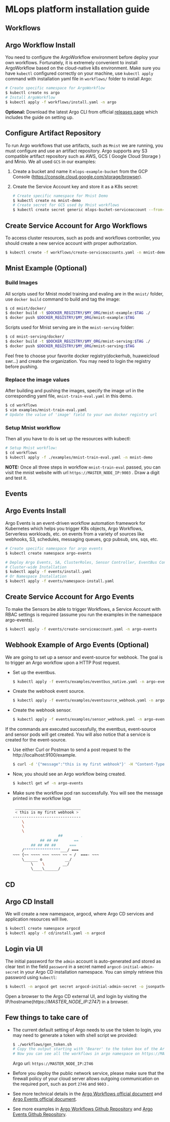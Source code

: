 # MLops platform installation guide


## **Workflows**
## Argo Workflow Install
You need to configure the ArgoWorkflow environment before deploy your own workflows. Fortunately, it is extremely convenient to install ArgoWorkflow based on the cloud-native k8s environment. Make sure you have `kubectl` configured correctly on your machine, use `kubectl apply` command with installation yaml file in `workflows/` folder to install Argo:

```bash
# Create specific namespace for ArgoWorkflow
$ kubectl create ns argo
# Install ArgoWorkflow
$ kubectl apply -f workflows/install.yaml -n argo
```

**Optional:** Download the latest Argo CLI from official [releases page](https://github.com/argoproj/argo-workflows/releases/latest) which includes the guide on setting up.

## Configure Artifact Repository
To run Argo workflows that use artifacts, such as `Mnist` we are running, you must configure and use an artifact repository. Argo supports any S3 compatible artifact repository such as AWS, GCS ( Google Cloud Storage ) and Minio. We all used `GCS` in our examples:
1. Create a bucket and name it `mlops-example-bucket` from the GCP Console (https://console.cloud.google.com/storage/browser).  

2.  Create the Service Account key and store it as a K8s secret:
    ```bash
    # Create specific namespace for Mnist Demo
    $ kubectl create ns mnist-demo
    # Create secret for GCS used by Mnist workflows
    $ kubectl create secret generic mlops-bucket-serviceaccount --from-file=serviceAccountKey=<YOUR-SERVICE-ACCOUNT-KEY-file> -n mnist-demo
    ```

## Create Service Account for Argo Workflows
To access cluster resources, such as pods and workflows contronller, you should create a new service account with proper authorization.

```bash
$ kubectl create -f workflows/create-serviceaccounts.yaml -n mnist-demo
```

## Mnist Example (Optional)

### **Build Images**
All scripts used for Mnist model training and evaling are in the `mnist/` folder, use `docker build` command to build and tag the image:

```bash
$ cd mnist/docker/
$ docker build -t $DOCKER_REGISTRY/$MY_ORG/mnist-example:$TAG ./
$ docker push $DOCKER_REGISTRY/$MY_ORG/mnist-example:$TAG
```

Scripts used for Mnist serving are in the `mnist-serving` folder:
```bash
$ cd mnist-serving/docker/
$ docker build -t $DOCKER_REGISTRY/$MY_ORG/mnist-serving:$TAG ./
$ docker push $DOCKER_REGISTRY/$MY_ORG/mnist-serving:$TAG
```

Feel free to choose your favorite docker registry(dockerhub, huaweicloud swr...) and create the organization. You may need to login the registry before pushing.


### **Replace the image values**
After building and pushing the images, specify the image url in the corresponding yaml file, `mnist-train-eval.yaml` in this demo.

```bash 
$ cd workflows
$ vim examples/mnist-train-eval.yaml
# Update the value of 'image' field to your own docker registry url
```

### **Setup Mnist workflow**
Then all you have to do is set up the resources with kubectl:
```bash
# Setup Mnist workflow:
$ cd workflows
$ kubectl apply -f ./examples/mnist-train-eval.yaml -n mnist-demo
```
**NOTE:** Once all three steps in workflow `mnist-train-eval` passed, you can visit the mnist website with url `https://MASTER_NODE_IP:9003` . Draw a digit and test it.

## **Events**
## Argo Events Install
Argo Events is an event-driven workflow automation framework for Kubernetes which helps you trigger K8s objects, Argo Workflows, Serverless workloads, etc. on events from a variety of sources like webhooks, S3, schedules, messaging queues, gcp pubsub, sns, sqs, etc.

```bash
# Create specific namespace for argo events
$ kubectl create namespace argo-events

# Deploy Argo Events, SA, ClusterRoles, Sensor Controller, EventBus Controller and EventSource Controller.
# Cluster-wide Installation
$ kubectl apply -f events/install.yaml
# Or Namespace Installation
$ kubectl apply -f events/namespace-install.yaml
```

## Create Service Account for Argo Events
To make the Sensors be able to trigger Workflows, a Service Account with RBAC settings is required (assume you run the examples in the namespace argo-events).

```bash
$ kubectl apply -f events/create-serviceaccount.yaml -n argo-events
```
## Webhook Example of Argo Events (Optional)
We are going to set up a sensor and event-source for webhook. The goal is to trigger an Argo workflow upon a HTTP Post request.

- Set up the eventbus.  

    ```bash
    $ kubectl apply -f events/examples/eventbus_native.yaml -n argo-events
    ```
- Create the webhook event source.  

    ```bash
    $ kubectl apply -f events/examples/eventsource_webhook.yaml -n argo-events
    ```
- Create the webhook sensor.  

    ```bash
    $ kubectl apply -f events/examples/sensor_webhook.yaml -n argo-events
    ```
If the commands are executed successfully, the eventbus, event-source and sensor pods will get created. You will also notice that a service is created for the event-source.  

- Use either Curl or Postman to send a post request to the http://localhost:9100/example.  

    ```bash
    $ curl -d '{"message":"this is my first webhook"}' -H "Content-Type: application/json" -X POST http://localhost:9100/example
    ```
- Now, you should see an Argo workflow being created.  

   ```bash
   $ kubectl get wf -n argo-events
    ```

- Make sure the workflow pod ran successfully. You will see the message printed in the workflow logs
    ```bash
     _____________________________
     < this is my first webhook >
    ------------------------------
        \
        \
        \
                        ##        .
                ## ## ##       ==
            ## ## ## ##      ===
        /""""""""""""""""___/ ===
    ~~~ {~~ ~~~~ ~~~ ~~~~ ~~ ~ /  ===- ~~~
        \______ o          __/
            \    \        __/
            \____\______/
    ```

## **CD**
## Argo CD Install
We will create a new namespace, argocd, where Argo CD services and application resources will live.
```bash
$ kubectl create namespace argocd
$ kubectl apply -f cd/install.yaml -n argocd
```

## Login via UI
The initial password for the `admin` account is auto-generated and stored as clear text in the field `password` in a secret named `argocd-initial-admin-secret` in your Argo CD installation namespace. You can simply retrieve this password using `kubectl`:
```bash
$ kubectl -n argocd get secret argocd-initial-admin-secret -o jsonpath="{.data.password}" | base64 -d; echo
```

Open a browser to the Argo CD external UI, and login by visiting the IP/hostname(*https://MASTER_NODE_IP:2747*) in a browser.


## Few things to take care of
- The current default setting of Argo needs to use the token to login, you may need to generate a token with shell script we provided:
    ```bash
    $ ./workflows/gen_token.sh
    # Copy the output starting with 'Bearer' to the token box of the Argo login interface (https://MASTER_NODE_IP:2746)
    # Now you can see all the workflows in argo namespace on https://MASTER_NODE_IP:2746/workflows/argo web.
    ```
    Argo url: `https://MASTER_NODE_IP:2746`

- Before you deploy the public network service, please make sure that the firewall policy of your cloud server allows outgoing communication on the required port, such as port `2746` and `9003` .

- See more technical details in the [Argo Workflows official document](https://argoproj.github.io/argo-workflows/) and [Argo Events official document](https://argoproj.github.io/argo-events/).

- See more examples in [Argo Workflows Github Repository](https://github.com/argoproj/argo-workflows/tree/master/examples) and [Argo Events Github Repository](https://github.com/argoproj/argo-events/tree/master/examples).
